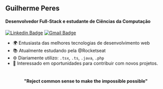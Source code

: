 ## Guilherme Peres

#### Desenvolvedor Full-Stack e estudante de Ciências da Computação

[![Linkedin Badge](https://img.shields.io/badge/-Guilherme%20Peres-7A3FAF?style=flat-square&logo=Linkedin&logoColor=white&link=https://www.linkedin.com/in/guilhermeperesdev/)](https://www.linkedin.com/in/guilhermeperesdev/) 
[![Gmail Badge](https://img.shields.io/badge/-guilhermeperes.dev@gmail.com-7A3FAF?style=flat-square&logo=Gmail&logoColor=white&link=mailto:guilhermeperes.dev@gmail.com)](mailto:guilhermeperes.dev@gmail.com)


- 🌍 Entusiasta das melhores tecnologias de desenvolvimento web
- 📚 Atualmente estudando pela @Rocketseat
- ⚙️ Diariamente utilizo: `.tsx`, `.ts`, `.java`, `.php`
- 💬 Interessado em oportunidades para contribuir com novos projetos.

#

<div align="center">
  
#### "Reject common sense to make the impossible possible"

</div>
